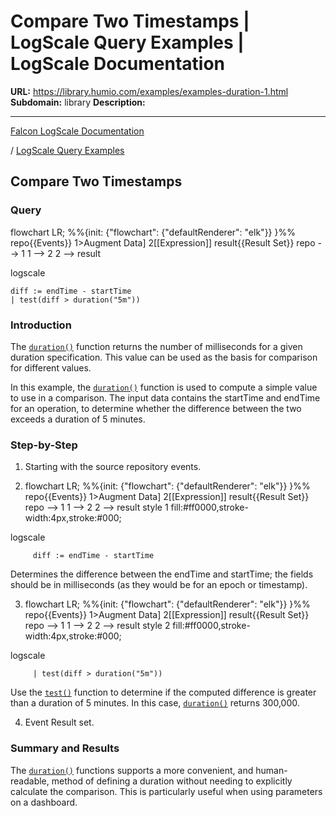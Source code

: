 # Compare Two Timestamps | LogScale Query Examples | LogScale Documentation

**URL:** https://library.humio.com/examples/examples-duration-1.html
**Subdomain:** library
**Description:** 

---

[Falcon LogScale Documentation](https://library.humio.com)

/ [LogScale Query Examples](examples.html)

## Compare Two Timestamps

### Query

flowchart LR; %%{init: {"flowchart": {"defaultRenderer": "elk"}} }%% repo{{Events}} 1>Augment Data] 2[[Expression]] result{{Result Set}} repo --> 1 1 --> 2 2 --> result

logscale
    
    
    diff := endTime - startTime
    | test(diff > duration("5m"))

### Introduction

The [`duration()`](https://library.humio.com/data-analysis/functions-duration.html) function returns the number of milliseconds for a given duration specification. This value can be used as the basis for comparison for different values. 

In this example, the [`duration()`](https://library.humio.com/data-analysis/functions-duration.html) function is used to compute a simple value to use in a comparison. The input data contains the startTime and endTime for an operation, to determine whether the difference between the two exceeds a duration of 5 minutes. 

### Step-by-Step

  1. Starting with the source repository events.

  2. flowchart LR; %%{init: {"flowchart": {"defaultRenderer": "elk"}} }%% repo{{Events}} 1>Augment Data] 2[[Expression]] result{{Result Set}} repo --> 1 1 --> 2 2 --> result style 1 fill:#ff0000,stroke-width:4px,stroke:#000;

logscale
         
         diff := endTime - startTime

Determines the difference between the endTime and startTime; the fields should be in milliseconds (as they would be for an epoch or timestamp). 

  3. flowchart LR; %%{init: {"flowchart": {"defaultRenderer": "elk"}} }%% repo{{Events}} 1>Augment Data] 2[[Expression]] result{{Result Set}} repo --> 1 1 --> 2 2 --> result style 2 fill:#ff0000,stroke-width:4px,stroke:#000;

logscale
         
         | test(diff > duration("5m"))

Use the [`test()`](https://library.humio.com/data-analysis/functions-test.html) function to determine if the computed difference is greater than a duration of 5 minutes. In this case, [`duration()`](https://library.humio.com/data-analysis/functions-duration.html) returns 300,000. 

  4. Event Result set.




### Summary and Results

The [`duration()`](https://library.humio.com/data-analysis/functions-duration.html) functions supports a more convenient, and human-readable, method of defining a duration without needing to explicitly calculate the comparison. This is particularly useful when using parameters on a dashboard.

